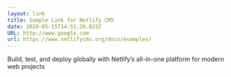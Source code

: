 ```yaml
---
layout: link
title: Sample Link for Netlify CMS
date: 2020-05-15T14:51:28.823Z
URL: http://www.google.com
url: https://www.netlifycms.org/docs/examples/
---
```

Build, test, and deploy globally with Netlify’s all-in-one platform for modern web projects